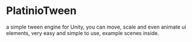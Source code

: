 # PlatinioTween
a simple tween engine for Unity, you can move, scale and even animate ui elements, very easy and simple to use, example scenes inside.
